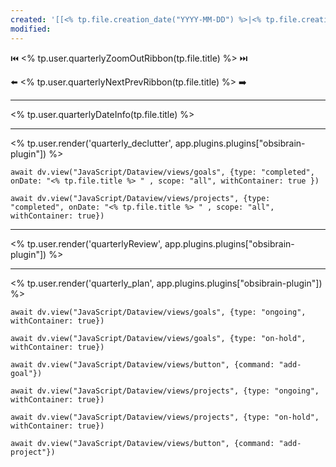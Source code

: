 ```yaml
---
created: '[[<% tp.file.creation_date("YYYY-MM-DD") %>|<% tp.file.creation_date("dddd, Do MMMM YYYY, HH:mm") %>]]'
modified:
---
```


⏮️ <% tp.user.quarterlyZoomOutRibbon(tp.file.title) %> ⏭️

⬅️ <% tp.user.quarterlyNextPrevRibbon(tp.file.title) %> ➡️

---

<% tp.user.quarterlyDateInfo(tp.file.title) %>

---

<% tp.user.render('quarterly_declutter', app.plugins.plugins["obsibrain-plugin"]) %>

```dataviewjs
await dv.view("JavaScript/Dataview/views/goals", {type: "completed", onDate: "<% tp.file.title %> " , scope: "all", withContainer: true })
```

```dataviewjs
await dv.view("JavaScript/Dataview/views/projects", {type: "completed", onDate: "<% tp.file.title %> " , scope: "all", withContainer: true})
```

---

<% tp.user.render('quarterlyReview', app.plugins.plugins["obsibrain-plugin"]) %>

---

<% tp.user.render('quarterly_plan', app.plugins.plugins["obsibrain-plugin"]) %>

```dataviewjs
await dv.view("JavaScript/Dataview/views/goals", {type: "ongoing", withContainer: true})
```

```dataviewjs
await dv.view("JavaScript/Dataview/views/goals", {type: "on-hold", withContainer: true})
```

```dataviewjs
await dv.view("JavaScript/Dataview/views/button", {command: "add-goal"})
```

```dataviewjs
await dv.view("JavaScript/Dataview/views/projects", {type: "ongoing", withContainer: true})
```

```dataviewjs
await dv.view("JavaScript/Dataview/views/projects", {type: "on-hold", withContainer: true})
```

```dataviewjs
await dv.view("JavaScript/Dataview/views/button", {command: "add-project"})
```
